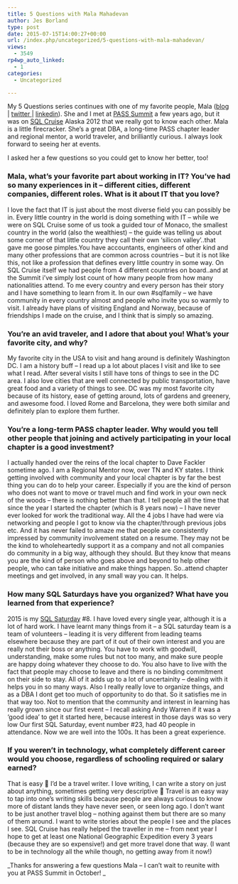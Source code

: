 ```yaml
---
title: 5 Questions with Mala Mahadevan
author: Jes Borland
type: post
date: 2015-07-15T14:00:27+00:00
url: /index.php/uncategorized/5-questions-with-mala-mahadevan/
views:
  - 3549
rp4wp_auto_linked:
  - 1
categories:
  - Uncategorized

---
```

My 5 Questions series continues with one of my favorite people, Mala (<a href="https://diligentdba.wordpress.com/" target="_blank">blog </a>| <a href="https://twitter.com/sqlmal" target="_blank">twitter </a>| <a href="https://www.linkedin.com/profile/view?id=17541481&authType=NAME_SEARCH&authToken=svau&locale=en_US&trk=tyah&trkInfo=clickedVertical%3Amynetwork%2Cidx%3A1-1-1%2CtarId%3A1436902860387%2Ctas%3Amala" target="_blank">linkedin</a>). She and I met at <a href="http://www.sqlpass.org/summit/2015/Home.aspx" target="_blank">PASS Summit</a> a few years ago, but it was on <a href="http://sqlcruise.com/" target="_blank">SQL Cruise</a> Alaska 2012 that we really got to know each other. Mala is a little firecracker. She&#8217;s a great DBA, a long-time PASS chapter leader and regional mentor, a world traveler, and brilliantly curious. I always look forward to seeing her at events.

I asked her a few questions so you could get to know her better, too!

### Mala, what&#8217;s your favorite part about working in IT? You&#8217;ve had so many experiences in it &#8211; different cities, different companies, different roles. What is it about IT that you love?

I love the fact that IT is just about the most diverse field you can possibly be in. Every little country in the world is doing something with IT &#8211; while we were on SQL Cruise some of us took a guided tour of Monaco, the smallest country in the world (also the wealthiest) &#8211; the guide was telling us about some corner of that little country they call their own &#8216;silicon valley&#8217;..that gave me goose pimples.You have accountants, engineers of other kind and many other professions that are common across countries &#8211; but it is not like this, not like a profession that defines every little country in some way. On SQL Cruise itself we had people from 4 different countries on board..and at the Summit i&#8217;ve simply lost count of how many people from how many nationalities attend. To me every country and every person has their story and I have something to learn from it. In our own #sqlfamily &#8211; we have community in every country almost and people who invite you so warmly to visit. I already have plans of visiting England and Norway, because of friendships I made on the cruise, and I think that is simply so amazing.

### You&#8217;re an avid traveler, and I adore that about you! What&#8217;s your favorite city, and why?

My favorite city in the USA to visit and hang around is definitely Washington DC. I am a history buff &#8211; I read up a lot about places I visit and like to see what I read. After several visits I still have tons of things to see in the DC area. I also love cities that are well connected by public transportation, have great food and a variety of things to see. DC was my most favorite city because of its history, ease of getting around, lots of gardens and greenery, and awesome food. I loved Rome and Barcelona, they were both similar and definitely plan to explore them further.

### You&#8217;re a long-term PASS chapter leader. Why would you tell other people that joining and actively participating in your local chapter is a good investment?

I actually handed over the reins of the local chapter to Dave Fackler sometime ago. I am a Regional Mentor now, over TN and KY states. I think getting involved with community and your local chapter is by far the best thing you can do to help your career. Especially if you are the kind of person who does not want to move or travel much and find work in your own neck of the woods &#8211; there is nothing better than that. I tell people all the time that since the year I started the chapter (which is 8 years now) &#8211; I have never ever looked for work the traditional way. All the 4 jobs I have had were via networking and people I got to know via the chapter/through previous jobs etc. And it has never failed to amaze me that people are consistently impressed by community involvement stated on a resume. They may not be the kind to wholeheartedly support it as a company and not all companies do community in a big way, although they should. But they know that means you are the kind of person who goes above and beyond to help other people, who can take initiative and make things happen. So..attend chapter meetings and get involved, in any small way you can. It helps.

### How many SQL Saturdays have you organized? What have you learned from that experience?

2015 is my <a href="http://sqlsaturday.com/" target="_blank">SQL Saturday</a> #8. I have loved every single year, although it is a lot of hard work. I have learnt many things from it &#8211; a SQL saturday team is a team of volunteers &#8211; leading it is very different from leading teams elsewhere because they are part of it out of their own interest and you are really not their boss or anything. You have to work with goodwill, understanding, make some rules but not too many, and make sure people are happy doing whatever they choose to do. You also have to live with the fact that people may choose to leave and there is no binding commitment on their side to stay. All of it adds up to a lot of uncertainity &#8211; dealing with it helps you in so many ways. Also I really really love to organize things, and as a DBA I dont get too much of opportunity to do that. So it satisfies me in that way too. Not to mention that the community and interest in learning has really grown since our first event &#8211; I recall asking Andy Warren if it was a &#8216;good idea&#8217; to get it started here, because interest in those days was so very low Our first SQL Saturday, event number #23, had 40 people in attendance. Now we are well into the 100s. It has been a great experience.

### If you weren&#8217;t in technology, what completely different career would you choose, regardless of schooling required or salary earned?

That is easy 🙂 I&#8217;d be a travel writer. I love writing, I can write a story on just about anything, sometimes getting very descriptive 🙂 Travel is an easy way to tap into one&#8217;s writing skills because people are always curious to know more of distant lands they have never seen, or seen long ago. I don&#8217;t want to be just another travel blog &#8211; nothing against them but there are so many of them around. I want to write stories about the people I see and the places I see. SQL Cruise has really helped the traveller in me &#8211; from next year I hope to get at least one National Geographic Expedition every 3 years (because they are so expensive!) and get more travel done that way. (I want to be in technology all the while though, no getting away from it now!)

_Thanks for answering a few questions Mala &#8211; I can&#8217;t wait to reunite with you at PASS Summit in October! _